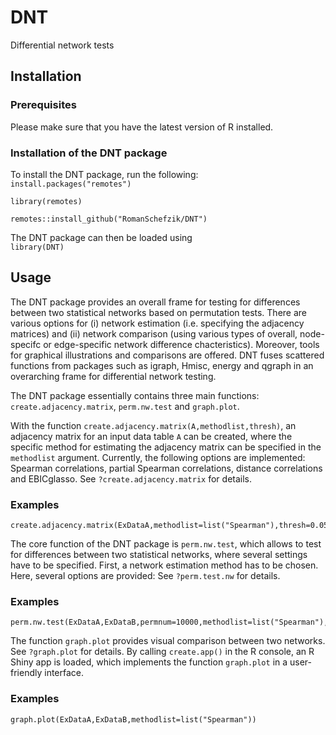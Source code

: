 # DNT

Differential network tests

## Installation

### Prerequisites

Please make sure that you have the latest version of R installed.  

### Installation of the DNT package

To install the DNT package, run the following:  
`install.packages("remotes")` 

`library(remotes)`

`remotes::install_github("RomanSchefzik/DNT")` 

The DNT package can then be loaded using  
`library(DNT)`

## Usage

The DNT package provides an overall frame for testing for differences between two statistical networks based on permutation tests. There are various options for (i) network estimation (i.e. specifying the adjacency matrices) and (ii) network comparison (using various types of overall, node-specifc or edge-specific network difference chacteristics). Moreover, tools for graphical illustrations and comparisons are offered. DNT fuses scattered functions from packages such as igraph, Hmisc, energy and qgraph in an overarching frame for differential network testing. 

The DNT package essentially contains three main functions: `create.adjacency.matrix`, `perm.nw.test` and `graph.plot`.

With the function `create.adjacency.matrix(A,methodlist,thresh)`, an adjacency matrix for an input data table `A` can be created, where the specific method for estimating the adjacency matrix can be specified in the `methodlist` argument. Currently, the following options are implemented: Spearman correlations, partial Spearman correlations, distance correlations and EBICglasso. See `?create.adjacency.matrix` for details.

### Examples
```
create.adjacency.matrix(ExDataA,methodlist=list("Spearman"),thresh=0.05)
```

The core function of the DNT package is `perm.nw.test`, which allows to test for differences between two statistical networks, where several settings have to be specified. First, a network estimation method has to be chosen. Here, several options are provided: See `?perm.test.nw` for details.

### Examples
```
perm.nw.test(ExDataA,ExDataB,permnum=10000,methodlist=list("Spearman"),thresh=0.05,score.func=global.str,paired=TRUE)
```

The function `graph.plot` provides visual comparison between two networks. See `?graph.plot` for details.
By calling `create.app()` in the R console, an R Shiny app is loaded, which implements the function `graph.plot` in a user-friendly interface.

### Examples
```
graph.plot(ExDataA,ExDataB,methodlist=list("Spearman"))
```
